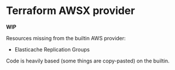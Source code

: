 # Terraform AWSX provider

**WIP**

Resources missing from the builtin AWS provider:

- Elasticache Replication Groups

Code is heavily based (some things are copy-pasted) on the builtin.
